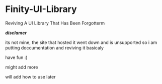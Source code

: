 # Finity-UI-Library
Reviving A UI Library That Has Been Forgotterm

***disclamer***

its not mine, the site that hosted it went down and is unsupported so i am putting doccumentation and reviving it basicaly

have fun :)

might add more


will add how to use later

